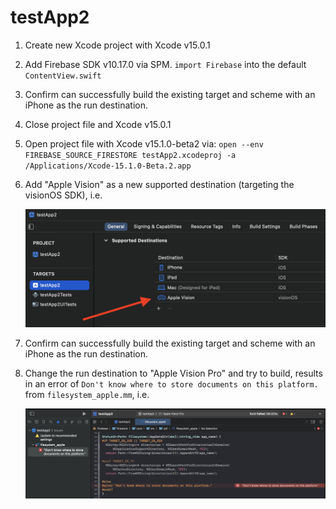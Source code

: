 # testApp2

1. Create new Xcode project with Xcode v15.0.1
2. Add Firebase SDK v10.17.0 via SPM. `import Firebase` into the default `ContentView.swift`
3. Confirm can successfully build the existing target and scheme with an iPhone as the run destination.
4. Close project file and Xcode v15.0.1
5. Open project file with Xcode v15.1.0-beta2 via: `open --env FIREBASE_SOURCE_FIRESTORE testApp2.xcodeproj -a /Applications/Xcode-15.1.0-Beta.2.app`
6. Add "Apple Vision" as a new supported destination (targeting the visionOS SDK), i.e.

   ![Xcode Screenshot](../docAssets/vision-destination-2023-10-30.png)

7. Confirm can successfully build the existing target and scheme with an iPhone as the run destination.
8. Change the run destination to "Apple Vision Pro" and try to build, results in an error of `Don't know where to store documents on this platform.` from `filesystem_apple.mm`, i.e.

   ![Xcode Screenshot](../docAssets/error-2023-10-30.png)
